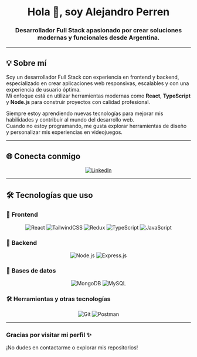 <h1 align="center">Hola 👋, soy Alejandro Perren</h1>
<h3 align="center">Desarrollador Full Stack apasionado por crear soluciones modernas y funcionales desde Argentina.</h3>

---

## 💡 Sobre mí  
Soy un desarrollador Full Stack con experiencia en frontend y backend, especializado en crear aplicaciones web responsivas, escalables y con una experiencia de usuario óptima.  
Mi enfoque está en utilizar herramientas modernas como **React**, **TypeScript** y **Node.js** para construir proyectos con calidad profesional.  

Siempre estoy aprendiendo nuevas tecnologías para mejorar mis habilidades y contribuir al mundo del desarrollo web.  
Cuando no estoy programando, me gusta explorar herramientas de diseño y personalizar mis experiencias en videojuegos.  

---

## 🌐 Conecta conmigo  
<p align="center">
  <a href="https://linkedin.com/in/ale-tomas-perren" target="_blank">
    <img src="https://img.shields.io/badge/-LinkedIn-%230077B5?style=for-the-badge&logo=linkedin&logoColor=white" alt="LinkedIn">
  </a>
</p>

---

## 🛠️ Tecnologías que uso  

### 🌟 **Frontend**  
<p align="center">
  <img src="https://img.shields.io/badge/React-20232A?style=for-the-badge&logo=react&logoColor=61DAFB" alt="React" />
  <img src="https://img.shields.io/badge/TailwindCSS-38B2AC?style=for-the-badge&logo=tailwind-css&logoColor=white" alt="TailwindCSS" />
  <img src="https://img.shields.io/badge/Redux-764ABC?style=for-the-badge&logo=redux&logoColor=white" alt="Redux" />
  <img src="https://img.shields.io/badge/TypeScript-007ACC?style=for-the-badge&logo=typescript&logoColor=white" alt="TypeScript" />
  <img src="https://img.shields.io/badge/JavaScript-F7DF1E?style=for-the-badge&logo=javascript&logoColor=black" alt="JavaScript" />
</p>  

### 🔧 **Backend**  
<p align="center">
  <img src="https://img.shields.io/badge/Node.js-339933?style=for-the-badge&logo=nodedotjs&logoColor=white" alt="Node.js" />
  <img src="https://img.shields.io/badge/Express.js-404D59?style=for-the-badge&logo=express&logoColor=white" alt="Express.js" />
</p>  

### 💾 **Bases de datos**  
<p align="center">
  <img src="https://img.shields.io/badge/MongoDB-4EA94B?style=for-the-badge&logo=mongodb&logoColor=white" alt="MongoDB" />
  <img src="https://img.shields.io/badge/MySQL-4479A1?style=for-the-badge&logo=mysql&logoColor=white" alt="MySQL" />
</p>  

### 🛠️ **Herramientas y otras tecnologías**  
<p align="center">
  <img src="https://img.shields.io/badge/Git-F05032?style=for-the-badge&logo=git&logoColor=white" alt="Git" />
  <img src="https://img.shields.io/badge/Postman-FF6C37?style=for-the-badge&logo=postman&logoColor=white" alt="Postman" />
</p>  

---

### Gracias por visitar mi perfil ✨  
¡No dudes en contactarme o explorar mis repositorios!  
